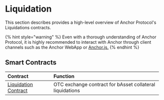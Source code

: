 # Liquidation

This section describes provides a high-level overview of Anchor Protocol's Liquidations contracts.

{% hint style="warning" %}
Even with a thorough understanding of Anchor Protocol, it is highly recommended to interact with Anchor through client channels such as the Anchor WebApp or [Anchor.js.](../../developers-terra/anchor.js.md)
{% endhint %}

## Smart Contracts

| Contract | Function |
| :--- | :--- |
| [Liquidation Contract](liquidation-contract.md) | OTC exchange contract for bAsset collateral liquidations |

